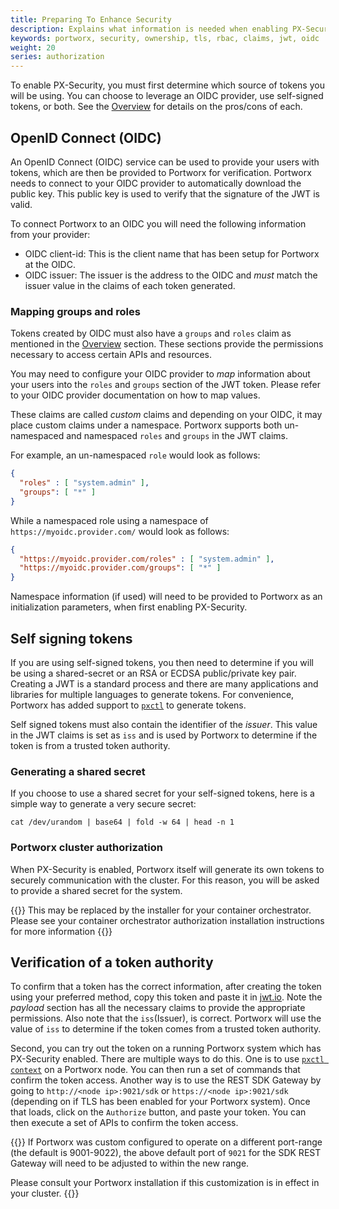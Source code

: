 ```yaml
---
title: Preparing To Enhance Security
description: Explains what information is needed when enabling PX-Security
keywords: portworx, security, ownership, tls, rbac, claims, jwt, oidc
weight: 20
series: authorization
---
```


To enable PX-Security, you must first determine which source of tokens you will be
using. You can choose to leverage an OIDC provider, use self-signed tokens, or both.
See the [Overview](/concepts/authorization/overview) for details on the pros/cons of
each.

## OpenID Connect (OIDC)

An OpenID Connect (OIDC) service can be used to provide your users with tokens,
which are then be provided to Portworx for verification. Portworx needs to
connect to your OIDC provider to automatically download the public key. This
public key is used to verify that the signature of the JWT is valid.

To connect Portworx to an OIDC you will need the following information from your
provider:

* OIDC client-id: This is the client name that has been setup for Portworx at the
  OIDC.
* OIDC issuer: The issuer is the address to the OIDC and *must* match the issuer
  value in the claims of each token generated.

### Mapping groups and roles

Tokens created by OIDC must also have a `groups` and `roles` claim as mentioned
in the [Overview](/concepts/authorization/overview) section. These sections provide
the permissions necessary to access certain APIs and resources.

You may need to configure your OIDC provider to _map_ information about your
users into the `roles` and `groups` section of the JWT token. Please refer to
your OIDC provider documentation on how to map values.

These claims are called _custom_ claims and depending on your OIDC, it may place
custom claims under a namespace.  Portworx supports both un-namespaced and
namespaced `roles` and `groups` in the JWT claims.

For example, an un-namespaced `role` would look as follows:

```json
{
  "roles" : [ "system.admin" ],
  "groups": [ "*" ]
}
```

While a namespaced role using a namespace of `https://myoidc.provider.com/` would
look as follows:

```json
{
  "https://myoidc.provider.com/roles" : [ "system.admin" ],
  "https://myoidc.provider.com/groups": [ "*" ]
}
```

Namespace information (if used) will need to be provided to Portworx as an
initialization parameters, when first enabling PX-Security.

## Self signing tokens

If you are using self-signed tokens, you then need to determine if you will be
using a shared-secret or an RSA or ECDSA public/private key pair.  Creating a
JWT is a standard process and there are many applications and libraries for multiple
languages to generate tokens.  For convenience, Portworx has added support to
[`pxctl`](/reference/cli/authorization/#generate_tokens) to generate tokens.

Self signed tokens must also contain the identifier of the _issuer_. This value
in the JWT claims is set as `iss` and is used by Portworx to determine if the
token is from a trusted token authority.

### Generating a shared secret

If you choose to use a shared secret for your self-signed tokens, here is a simple
way to generate a very secure secret:

```text
cat /dev/urandom | base64 | fold -w 64 | head -n 1
```

### Portworx cluster authorization

When PX-Security is enabled, Portworx itself will generate its own tokens
to securely communication with the cluster. For this reason, you will be asked to
provide a shared secret for the system.

{{<info>}}
This may be replaced by the installer for your container orchestrator.
Please see your container orchestrator authorization installation instructions
for more information
{{</info>}}

## Verification of a token authority

To confirm that a token has the correct information, after creating the token using
your preferred method, copy this token and paste it in [jwt.io](https://jwt.io).
Note the _payload_ section has all the necessary claims to provide the
appropriate permissions. Also note that the `iss`(Issuer), is correct. Portworx
will use the value of `iss` to determine if the token comes from a trusted token
authority.

Second, you can try out the token on a running Portworx system which has
PX-Security enabled. There are multiple ways to do this. One is to use
[`pxctl context`](/reference/cli/authorization) on a Portworx node. You can then run
a set of commands that confirm the token access. Another way is to use the REST
SDK Gateway by going to `http://<node ip>:9021/sdk` or `https://<node
ip>:9021/sdk` (depending on if TLS has been enabled for your Portworx system).
Once that loads, click on the `Authorize` button, and paste your token.
You can then execute a set of APIs to confirm the token access.

{{<info>}}
If Portworx was custom configured to operate on a different port-range (the default
is 9001-9022), the above default port of `9021` for the SDK REST Gateway will need
to be adjusted to within the new range.

Please consult your Portworx installation if this customization is in effect in your cluster.
{{</info>}}

